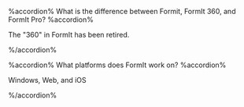 %accordion% What is the difference between Formit, FormIt 360, and FormIt Pro? %accordion%

The "360" in FormIt has been retired.

%/accordion%

%accordion% What platforms does FormIt work on? %accordion%

Windows, Web, and iOS

%/accordion%

